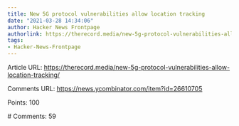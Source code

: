 ```yaml
---
title: New 5G protocol vulnerabilities allow location tracking
date: "2021-03-28 14:34:06"
author: Hacker News Frontpage
authorlink: https://therecord.media/new-5g-protocol-vulnerabilities-allow-location-tracking/
tags:
- Hacker-News-Frontpage
---
```


<p>Article URL: <a href="https://therecord.media/new-5g-protocol-vulnerabilities-allow-location-tracking/">https://therecord.media/new-5g-protocol-vulnerabilities-allow-location-tracking/</a></p>
<p>Comments URL: <a href="https://news.ycombinator.com/item?id=26610705">https://news.ycombinator.com/item?id=26610705</a></p>
<p>Points: 100</p>
<p># Comments: 59</p>
